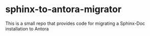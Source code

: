 # sphinx-to-antora-migrator
This is a small repo that provides code for migrating a Sphinx-Doc installation to Antora
